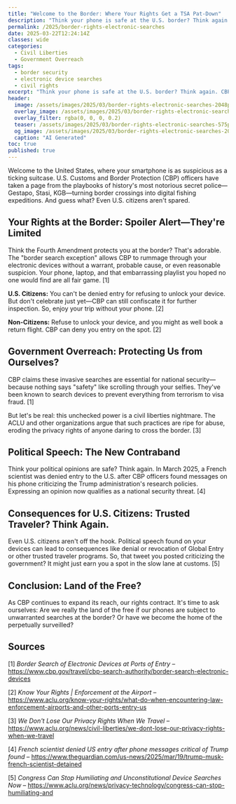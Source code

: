 ```yaml
---
title: "Welcome to the Border: Where Your Rights Get a TSA Pat-Down"
description: "Think your phone is safe at the U.S. border? Think again. CBP's invasive searches are turning the land of the free into the home of the searched."
permalink: /2025/border-rights-electronic-searches
date: 2025-03-22T12:24:14Z
classes: wide
categories:
  - Civil Liberties
  - Government Overreach
tags:
  - border security
  - electronic device searches
  - civil rights
excerpt: "Think your phone is safe at the U.S. border? Think again. CBP's invasive searches are turning the land of the free into the home of the searched."
header:
  image: /assets/images/2025/03/border-rights-electronic-searches-2048px.jpg
  overlay_image: /assets/images/2025/03/border-rights-electronic-searches-2048px.jpg
  overlay_filter: rgba(0, 0, 0, 0.2)
  teaser: /assets/images/2025/03/border-rights-electronic-searches-575px.jpg
  og_image: /assets/images/2025/03/border-rights-electronic-searches-2048px.jpg
  caption: "AI Generated"
toc: true
published: true
---
```


Welcome to the United States, where your smartphone is as suspicious as a ticking suitcase. U.S. Customs and Border Protection (CBP) officers have taken a page from the playbooks of history's most notorious secret police—Gestapo, Stasi, KGB—turning border crossings into digital fishing expeditions. And guess what? Even U.S. citizens aren't spared.

## Your Rights at the Border: Spoiler Alert—They're Limited

Think the Fourth Amendment protects you at the border? That's adorable. The "border search exception" allows CBP to rummage through your electronic devices without a warrant, probable cause, or even reasonable suspicion. Your phone, laptop, and that embarrassing playlist you hoped no one would find are all fair game. [1]

**U.S. Citizens:** You can't be denied entry for refusing to unlock your device. But don't celebrate just yet—CBP can still confiscate it for further inspection. So, enjoy your trip without your phone. [2]

**Non-Citizens:** Refuse to unlock your device, and you might as well book a return flight. CBP can deny you entry on the spot. [2]

## Government Overreach: Protecting Us from Ourselves?

CBP claims these invasive searches are essential for national security—because nothing says "safety" like scrolling through your selfies. They've been known to search devices to prevent everything from terrorism to visa fraud. [1]

But let's be real: this unchecked power is a civil liberties nightmare. The ACLU and other organizations argue that such practices are ripe for abuse, eroding the privacy rights of anyone daring to cross the border. [3]

## Political Speech: The New Contraband

Think your political opinions are safe? Think again. In March 2025, a French scientist was denied entry to the U.S. after CBP officers found messages on his phone criticizing the Trump administration's research policies. Expressing an opinion now qualifies as a national security threat. [4]

## Consequences for U.S. Citizens: Trusted Traveler? Think Again.

Even U.S. citizens aren't off the hook. Political speech found on your devices can lead to consequences like denial or revocation of Global Entry or other trusted traveler programs. So, that tweet you posted criticizing the government? It might just earn you a spot in the slow lane at customs. [5]

## Conclusion: Land of the Free?

As CBP continues to expand its reach, our rights contract. It's time to ask ourselves: Are we really the land of the free if our phones are subject to unwarranted searches at the border? Or have we become the home of the perpetually surveilled?

## Sources

[1] *Border Search of Electronic Devices at Ports of Entry* – https://www.cbp.gov/travel/cbp-search-authority/border-search-electronic-devices

[2] *Know Your Rights | Enforcement at the Airport* – https://www.aclu.org/know-your-rights/what-do-when-encountering-law-enforcement-airports-and-other-ports-entry-us

[3] *We Don't Lose Our Privacy Rights When We Travel* – https://www.aclu.org/news/civil-liberties/we-dont-lose-our-privacy-rights-when-we-travel

[4] *French scientist denied US entry after phone messages critical of Trump found* – https://www.theguardian.com/us-news/2025/mar/19/trump-musk-french-scientist-detained

[5] *Congress Can Stop Humiliating and Unconstitutional Device Searches Now* – https://www.aclu.org/news/privacy-technology/congress-can-stop-humiliating-and